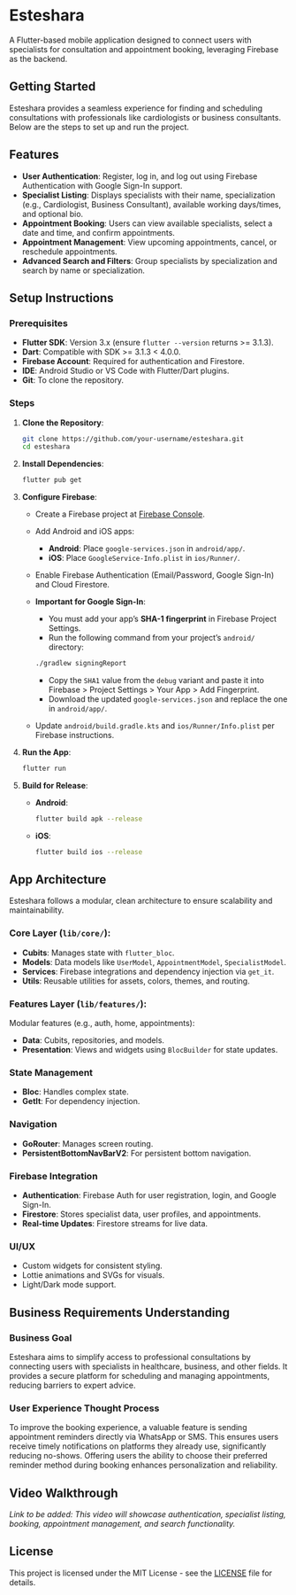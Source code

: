 
# Esteshara

A Flutter-based mobile application designed to connect users with specialists for consultation and appointment booking, leveraging Firebase as the backend.

## Getting Started

Esteshara provides a seamless experience for finding and scheduling consultations with professionals like cardiologists or business consultants. Below are the steps to set up and run the project.

## Features

- **User Authentication**: Register, log in, and log out using Firebase Authentication with Google Sign-In support.
- **Specialist Listing**: Displays specialists with their name, specialization (e.g., Cardiologist, Business Consultant), available working days/times, and optional bio.
- **Appointment Booking**: Users can view available specialists, select a date and time, and confirm appointments.
- **Appointment Management**: View upcoming appointments, cancel, or reschedule appointments.
- **Advanced Search and Filters**: Group specialists by specialization and search by name or specialization.

## Setup Instructions

### Prerequisites

- **Flutter SDK**: Version 3.x (ensure `flutter --version` returns >= 3.1.3).
- **Dart**: Compatible with SDK >= 3.1.3 < 4.0.0.
- **Firebase Account**: Required for authentication and Firestore.
- **IDE**: Android Studio or VS Code with Flutter/Dart plugins.
- **Git**: To clone the repository.

### Steps

1. **Clone the Repository**:

    ```bash
    git clone https://github.com/your-username/esteshara.git
    cd esteshara
    ```

2. **Install Dependencies**:

    ```bash
    flutter pub get
    ```

3. **Configure Firebase**:

    - Create a Firebase project at [Firebase Console](https://console.firebase.google.com).
    - Add Android and iOS apps:
        - **Android**: Place `google-services.json` in `android/app/`.
        - **iOS**: Place `GoogleService-Info.plist` in `ios/Runner/`.

    - Enable Firebase Authentication (Email/Password, Google Sign-In) and Cloud Firestore.

    - **Important for Google Sign-In**:
        - You must add your app’s **SHA-1 fingerprint** in Firebase Project Settings.
        - Run the following command from your project’s `android/` directory:

        ```bash
        ./gradlew signingReport
        ```

        - Copy the `SHA1` value from the `debug` variant and paste it into Firebase > Project Settings > Your App > Add Fingerprint.
        - Download the updated `google-services.json` and replace the one in `android/app/`.

    - Update `android/build.gradle.kts` and `ios/Runner/Info.plist` per Firebase instructions.

4. **Run the App**:

    ```bash
    flutter run
    ```

5. **Build for Release**:

    - **Android**:

        ```bash
        flutter build apk --release
        ```

    - **iOS**:

        ```bash
        flutter build ios --release
        ```

## App Architecture

Esteshara follows a modular, clean architecture to ensure scalability and maintainability.

### Core Layer (`lib/core/`):

- **Cubits**: Manages state with `flutter_bloc`.
- **Models**: Data models like `UserModel`, `AppointmentModel`, `SpecialistModel`.
- **Services**: Firebase integrations and dependency injection via `get_it`.
- **Utils**: Reusable utilities for assets, colors, themes, and routing.

### Features Layer (`lib/features/`):

Modular features (e.g., auth, home, appointments):

- **Data**: Cubits, repositories, and models.
- **Presentation**: Views and widgets using `BlocBuilder` for state updates.

### State Management

- **Bloc**: Handles complex state.
- **GetIt**: For dependency injection.

### Navigation

- **GoRouter**: Manages screen routing.
- **PersistentBottomNavBarV2**: For persistent bottom navigation.

### Firebase Integration

- **Authentication**: Firebase Auth for user registration, login, and Google Sign-In.
- **Firestore**: Stores specialist data, user profiles, and appointments.
- **Real-time Updates**: Firestore streams for live data.

### UI/UX

- Custom widgets for consistent styling.
- Lottie animations and SVGs for visuals.
- Light/Dark mode support.

## Business Requirements Understanding

### Business Goal

Esteshara aims to simplify access to professional consultations by connecting users with specialists in healthcare, business, and other fields. It provides a secure platform for scheduling and managing appointments, reducing barriers to expert advice.

### User Experience Thought Process

To improve the booking experience, a valuable feature is sending appointment reminders directly via WhatsApp or SMS. This ensures users receive timely notifications on platforms they already use, significantly reducing no-shows. Offering users the ability to choose their preferred reminder method during booking enhances personalization and reliability.

## Video Walkthrough

_Link to be added: This video will showcase authentication, specialist listing, booking, appointment management, and search functionality._

## License

This project is licensed under the MIT License - see the [LICENSE](LICENSE) file for details.

